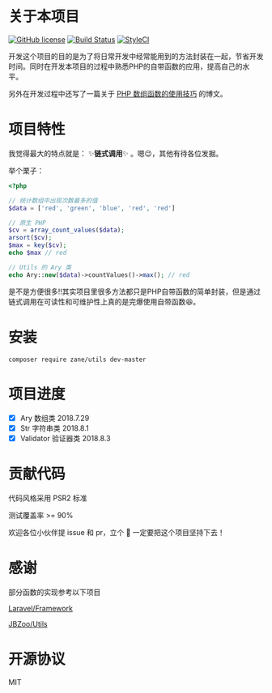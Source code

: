 # 关于本项目

[![GitHub license](https://img.shields.io/github/license/zanemmm/utils.svg)](https://github.com/zanemmm/utils/blob/master/LICENSE) [![Build Status](https://www.travis-ci.org/zanemmm/utils.svg?branch=master)](https://www.travis-ci.org/zanemmm/utils) [![StyleCI](https://github.styleci.io/repos/142729124/shield?branch=master)](https://github.styleci.io/repos/142729124)

开发这个项目的目的是为了将日常开发中经常能用到的方法封装在一起，节省开发时间。同时在开发本项目的过程中熟悉PHP的自带函数的应用，提高自己的水平。

另外在开发过程中还写了一篇关于 [PHP 数组函数的使用技巧](https://www.0php.net/posts/%E5%B7%A7%E7%94%A8-PHP-%E6%95%B0%E7%BB%84%E5%87%BD%E6%95%B0.html) 的博文。

# 项目特性

我觉得最大的特点就是： :sparkles:**链式调用**:sparkles: 。嗯:wink:，其他有待各位发掘。

举个栗子：

``` php
<?php

// 统计数组中出现次数最多的值
$data = ['red', 'green', 'blue', 'red', 'red']

// 原生 PHP
$cv = array_count_values($data);
arsort($cv);
$max = key($cv);
echo $max // red

// Utils 的 Ary 类
echo Ary::new($data)->countValues()->max(); // red

```

是不是方便很多:bangbang:其实项目里很多方法都只是PHP自带函数的简单封装，但是通过链式调用在可读性和可维护性上真的是完爆使用自带函数:laughing:。

# 安装

```
composer require zane/utils dev-master
```

# 项目进度

- [x] Ary 数组类 2018.7.29
- [x] Str 字符串类 2018.8.1
- [x] Validator 验证器类 2018.8.3

# 贡献代码

代码风格采用 PSR2 标准

测试覆盖率 >= 90%

欢迎各位小伙伴提 issue 和 pr，立个 :triangular_flag_on_post: 一定要把这个项目坚持下去！

# 感谢

部分函数的实现参考以下项目

[Laravel/Framework](https://github.com/laravel/framework)

[JBZoo/Utils](https://github.com/JBZoo/Utils)

# 开源协议

MIT